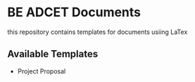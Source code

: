 # BE ADCET Documents

this repository contains templates for documents usiing LaTex

## Available Templates

- Project Proposal